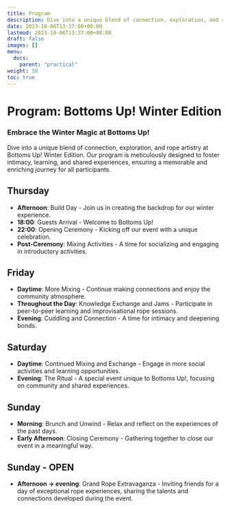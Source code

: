 ```yaml
---
title: Program
description: Dive into a unique blend of connection, exploration, and rope artistry at Bottoms Up! Winter Edition. Our program is meticulously designed to foster intimacy, learning, and shared experiences, ensuring a memorable and enriching journey for all participants.
date: 2023-10-06T13:37:00+00:00
lastmod: 2023-10-06T13:37:00+00:00
draft: false
images: []
menu: 
  docs:
    parent: "practical"
weight: 10
toc: true
---
```


# Program: Bottoms Up! Winter Edition

### Embrace the Winter Magic at Bottoms Up!

Dive into a unique blend of connection, exploration, and rope artistry at Bottoms Up! Winter Edition. Our program is meticulously designed to foster intimacy, learning, and shared experiences, ensuring a memorable and enriching journey for all participants.

## Thursday
* **Afternoon**: Build Day - Join us in creating the backdrop for our winter experience.
* **18:00**: Guests Arrival - Welcome to Bottoms Up!
* **22:00**: Opening Ceremony - Kicking off our event with a unique celebration.
* **Post-Ceremony**: Mixing Activities - A time for socializing and engaging in introductory activities.

## Friday
* **Daytime**: More Mixing - Continue making connections and enjoy the community atmosphere.
* **Throughout the Day**: Knowledge Exchange and Jams - Participate in peer-to-peer learning and improvisational rope sessions.
* **Evening**: Cuddling and Connection - A time for intimacy and deepening bonds.

## Saturday
* **Daytime**: Continued Mixing and Exchange - Engage in more social activities and learning opportunities.
* **Evening**: The Ritual - A special event unique to Bottoms Up!, focusing on community and shared experiences.

## Sunday
* **Morning**: Brunch and Unwind - Relax and reflect on the experiences of the past days.
* **Early Afternoon**: Closing Ceremony - Gathering together to close our event in a meaningful way.

## Sunday - OPEN
* **Afternoon -> evening**: Grand Rope Extravaganza - Inviting friends for a day of exceptional rope experiences, sharing the talents and connections developed during the event.
